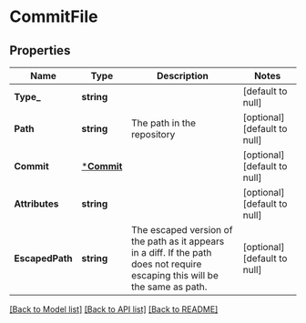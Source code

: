 # CommitFile

## Properties
Name | Type | Description | Notes
------------ | ------------- | ------------- | -------------
**Type_** | **string** |  | [default to null]
**Path** | **string** | The path in the repository | [optional] [default to null]
**Commit** | [***Commit**](commit.md) |  | [optional] [default to null]
**Attributes** | **string** |  | [optional] [default to null]
**EscapedPath** | **string** | The escaped version of the path as it appears in a diff. If the path does not require escaping this will be the same as path. | [optional] [default to null]

[[Back to Model list]](../README.md#documentation-for-models) [[Back to API list]](../README.md#documentation-for-api-endpoints) [[Back to README]](../README.md)


